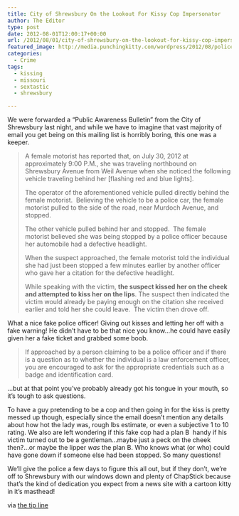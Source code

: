 ```yaml
---
title: City of Shrewsbury On the Lookout For Kissy Cop Impersonator
author: The Editor
type: post
date: 2012-08-01T12:00:17+00:00
url: /2012/08/01/city-of-shrewsbury-on-the-lookout-for-kissy-cop-impersonator/
featured_image: http://media.punchingkitty.com/wordpress/2012/08/police-officer-issues-ticket.jpeg
categories:
  - Crime
tags:
  - kissing
  - missouri
  - sextastic
  - shrewsbury

---
```

We were forwarded a &#8220;Public Awareness Bulletin&#8221; from the City of Shrewsbury last night, and while we have to imagine that vast majority of email you get being on this mailing list is horribly boring, this one was a keeper.

> A female motorist has reported that, on July 30, 2012 at approximately 9:00 P.M., she was traveling northbound on Shrewsbury Avenue from Weil Avenue when she noticed the following vehicle traveling behind her [flashing red and blue lights].
> 
> The operator of the aforementioned vehicle pulled directly behind the female motorist.  Believing the vehicle to be a police car, the female motorist pulled to the side of the road, near Murdoch Avenue, and stopped.
> 
> The other vehicle pulled behind her and stopped.  The female motorist believed she was being stopped by a police officer because her automobile had a defective headlight.
> 
> When the suspect approached, the female motorist told the individual she had just been stopped a few minutes earlier by another officer who gave her a citation for the defective headlight.
> 
> While speaking with the victim, **the suspect kissed her on the cheek and attempted to kiss her on the lips**. The suspect then indicated the victim would already be paying enough on the citation she received earlier and told her she could leave.  The victim then drove off.

What a nice fake police officer! Giving out kisses and letting her off with a fake warning! He didn&#8217;t have to be that nice you know&#8230;he could have easily given her a fake ticket and grabbed some boob.

> If approached by a person claiming to be a police officer and if there is a question as to whether the individual is a law enforcement officer, you are encouraged to ask for the appropriate credentials such as a badge and identification card.

&#8230;but at that point you&#8217;ve probably already got his tongue in your mouth, so it&#8217;s tough to ask questions.

To have a guy pretending to be a cop and then going in for the kiss is pretty messed up though, especially since the email doesn&#8217;t mention any details about how hot the lady was, rough lbs estimate, or even a subjective 1 to 10 rating. We also are left wondering if this fake cop had a plan B  handy if his victim turned out to be a gentleman&#8230;maybe just a peck on the cheek then?&#8230;or maybe the lipper _was_ the plan B. Who knows what (or who) could have gone down if someone else had been stopped. So many questions!

We&#8217;ll give the police a few days to figure this all out, but if they don&#8217;t, we&#8217;re off to Shrewsbury with our windows down and plenty of ChapStick because that&#8217;s the kind of dedication you expect from a news site with a cartoon kitty in it&#8217;s masthead!

via <a href="/tips" target="_blank">the tip line</a>